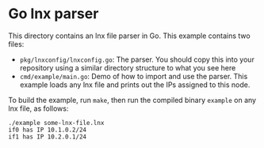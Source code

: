 # Go lnx parser

This directory contains an lnx file parser in Go.  This example
contains two files:
 - `pkg/lnxconfig/lnxconfig.go`:  The parser.  You should copy this
   into your repository using a similar directory structure to what
   you see here
- `cmd/example/main.go`:  Demo of how to import and use the parser.
  This example loads any lnx file and prints out the IPs assigned to
  this node.  
  

To build the example, run `make`, then run the compiled binary
`example` on any lnx file, as follows:

```
./example some-lnx-file.lnx
if0 has IP 10.1.0.2/24
if1 has IP 10.2.0.1/24
```
